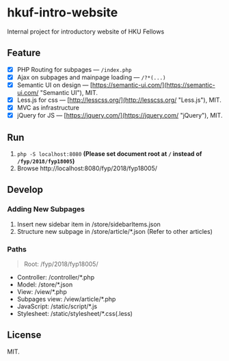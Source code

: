 # hkuf-intro-website
Internal project for introductory website of HKU Fellows
## Feature
- [X] PHP Routing for subpages — `/index.php`
- [X] Ajax on subpages and mainpage loading — `/?*(...)`
- [X] Semantic UI on design — [https://semantic-ui.com/](https://semantic-ui.com/ "Semantic UI"), MIT.
- [X] Less.js for css — [http://lesscss.org/](http://lesscss.org/ "Less.js"), MIT.
- [X] MVC as infrastructure
- [X] jQuery for JS — [https://jquery.com/](https://jquery.com/ "jQuery"), MIT.
## Run
1. `php -S localhost:8080`
**(Please set document root at `/` instead of `/fyp/2018/fyp18005`)**
2. Browse http://localhost:8080/fyp/2018/fyp18005/
## Develop
### Adding New Subpages
1. Insert new sidebar item in /store/sidebarItems.json
2. Structure new subpage in /store/article/*.json (Refer to other articles)
### Paths
> Root: /fyp/2018/fyp18005/
- Controller: /controller/*.php
- Model: /store/*.json
- View: /view/*.php
- Subpages view: /view/article/*.php
- JavaScript: /static/script/*.js
- Stylesheet: /static/stylesheet/*.css(.less)
## License
MIT.
